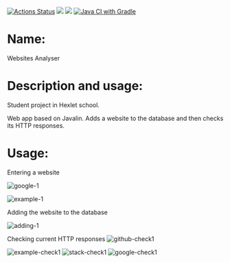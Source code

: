 [![Actions Status](https://github.com/corrente7/java-project-72/workflows/hexlet-check/badge.svg)](https://github.com/corrente7/java-project-72/actions)
<a href="https://codeclimate.com/github/corrente7/java-project-72/maintainability"><img src="https://api.codeclimate.com/v1/badges/227a1928d73699be0e32/maintainability" /></a>
<a href="https://codeclimate.com/github/corrente7/java-project-72/test_coverage"><img src="https://api.codeclimate.com/v1/badges/227a1928d73699be0e32/test_coverage" /></a>
[![Java CI with Gradle](https://github.com/corrente7/java-project-72/actions/workflows/main.yml/badge.svg)](https://github.com/corrente7/java-project-72/actions/workflows/main.yml)
# Name: # 
Websites Analyser

# Description and usage: # 
Student project in Hexlet school. 

Web app based on Javalin.
Adds a website to the database and then checks its HTTP responses.

# Usage: # 

Entering a website

![google-1](https://github.com/corrente7/java-project-72/assets/68503914/41cd444b-1eaa-4fb3-bafc-7708cef08dab)

![example-1](https://github.com/corrente7/java-project-72/assets/68503914/8d2492c6-1a89-4a05-a500-14ce24af7096)

Adding the website to the database

![adding-1](https://github.com/corrente7/java-project-72/assets/68503914/fa8301ac-d8ce-4697-9d51-077e6a34660f)

Checking current HTTP responses
![github-check1](https://github.com/corrente7/java-project-72/assets/68503914/8b6edbf8-f34a-431d-baf1-a32aac03cc94)

![example-check1](https://github.com/corrente7/java-project-72/assets/68503914/52949257-d7f8-4e51-b15d-fad4896e5196)
![stack-check1](https://github.com/corrente7/java-project-72/assets/68503914/19c9ce8e-a173-4497-aee9-dc308b42b032)
![google-check1](https://github.com/corrente7/java-project-72/assets/68503914/df93fc67-4ac8-4c40-8ac6-b448c88a37b1)
